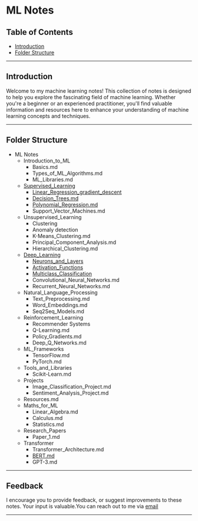 # ML Notes
## Table of Contents
- [Introduction](#introduction) 
- [Folder Structure](#folder-structure)
<!-- - [License](#license) -->
<!-- - [Overview](#overview) 
- [Usage Instructions](#usage-instructions)
- [References and Citations](#references-and-citations)
- [Updates and Version History](#updates-and-version-history)
- [Contributions and Feedback](#contributions-and-feedback) -->

<!-- - [Acknowledgments](#acknowledgments)
- [FAQs](#faqs)
- [Appendices](#appendices)
- [Conclusion](#conclusion)
- [Contact Information](#contact-information) -->

---
## Introduction
Welcome to my machine learning notes! This collection of notes is designed to help you explore the fascinating field of machine learning. Whether you're a beginner or an experienced practitioner, you'll find valuable information and resources here to enhance your understanding of machine learning concepts and techniques.

---
## Folder Structure
- ML Notes
    - Introduction_to_ML
        - Basics.md
        - Types_of_ML_Algorithms.md
        - ML_Libraries.md
    - [Supervised_Learning](/Supervised_Learning/)
        - [Linear_Regression_gradient_descent](Supervised_Learning/linear_regression_gradient_descent.ipynb)
        - [Decision_Trees.md](Supervised_Learning/decision_tree.ipynb)
        - [Polynomial_Regression.md](Supervised_Learning/polynomial_regression.ipynb)
        - Support_Vector_Machines.md
    - Unsupervised_Learning
        - Clustering
        - Anomaly detection
        - K-Means_Clustering.md
        - Principal_Component_Analysis.md
        - Hierarchical_Clustering.md
    - [Deep_Learning](/Deep_Learning/)
        - [Neurons_and_Layers](Deep_Learning/neurons_and_layers.ipynb)
        - [Activation_Functions](Deep_Learning/activation_functions.ipynb)
        - [Multiclass_Classification](Deep_Learning/multiclass_classification.ipynb)
        - Convolutional_Neural_Networks.md
        - Recurrent_Neural_Networks.md
    - Natural_Language_Processing
        - Text_Preprocessing.md
        - Word_Embeddings.md
        - Seq2Seq_Models.md
    - Reinforcement_Learning
        - Recommender Systems
        - Q-Learning.md
        - Policy_Gradients.md
        - Deep_Q_Networks.md
    - ML_Frameworks
        - TensorFlow.md
        - PyTorch.md
    - Tools_and_Libraries
        - Scikit-Learn.md
    - Projects
        - Image_Classification_Project.md
        - Sentiment_Analysis_Project.md
    - Resources.md
    - Maths_for_ML
        - Linear_Algebra.md
        - Calculus.md
        - Statistics.md
    - Research_Papers
        - Paper_1.md
    - Transformer
        - Transformer_Architecture.md
        - [BERT.md](/Transformer/bert/bert.md)
        - GPT-3.md

---

<!-- ## Overview
In this section, I'll provide a brief overview of what you can expect to find in each category of my machine learning notes. This will help you navigate and locate the specific information you're interested in:

- **Introduction to ML:** Foundational concepts, terminology, and an overview of the field.
- **Supervised Learning:** Algorithms like Linear Regression, Decision Trees, and Support Vector Machines.
- **Unsupervised Learning:** Topics including K-Means Clustering, PCA, and Hierarchical Clustering.
- **Deep Learning:** Deep neural networks, Convolutional Neural Networks (CNNs), and Recurrent Neural Networks (RNNs).
- **Natural Language Processing:** Text preprocessing, word embeddings, and sequence-to-sequence models.
- **Reinforcement Learning:** Q-Learning, Policy Gradients, and Deep Q-Networks.
- **ML Frameworks:** TensorFlow and PyTorch.
- **Tools and Libraries:** Using Jupyter Notebooks and Scikit-Learn.
- **Projects:** Practical machine learning projects like Image Classification and Sentiment Analysis.
- **Resources:** Additional resources and references.

--- -->

<!-- ## Usage Instructions
If you plan to use code examples or tutorials in my notes, please refer to this section for instructions on how to make the most of them. I'll provide guidance on code usage, setup requirements, and explanations of key concepts.

---

## References and Citations
To ensure proper attribution and allow readers to explore further, I'll include a list of references and citations to external sources, datasets, or research papers that are referenced in my notes.

---

## Updates and Version History
This section will keep you informed about any changes or updates made to these notes. It's important to check this section for the latest content and improvements.

--- -->

## Feedback
I encourage you to provide feedback, or suggest improvements to these notes. Your input is valuable.You can reach out to me via [email](shreyask0001@gmail.com)

---

<!-- ## License
These machine learning notes are available under the [Creative Commons Attribution-NonCommercial-ShareAlike 4.0 International License](https://creativecommons.org/licenses/by-nc-sa/4.0/). -->

<!-- ---

## Acknowledgments
I'd like to acknowledge the contributions and support from [mention names or organizations] in creating these notes.

---

## FAQs
In this section, I'll address some common questions and concerns that readers may have about the content or usage of these notes.

--- -->

<!-- ## Appendices
If there are supplementary materials, code snippets, or extended examples that don't fit within the main folder structure, you can find them in the appendices section.

---

## Conclusion
In summary, these machine learning notes are designed to be a valuable resource for anyone interested in the field. I hope you find them helpful on your machine learning journey.

---

## Contact Information
Feel free to reach out to me with any questions, comments, or suggestions. You can contact me via email at [your@email.com](mailto:your@email.com) or connect on social media. -->







